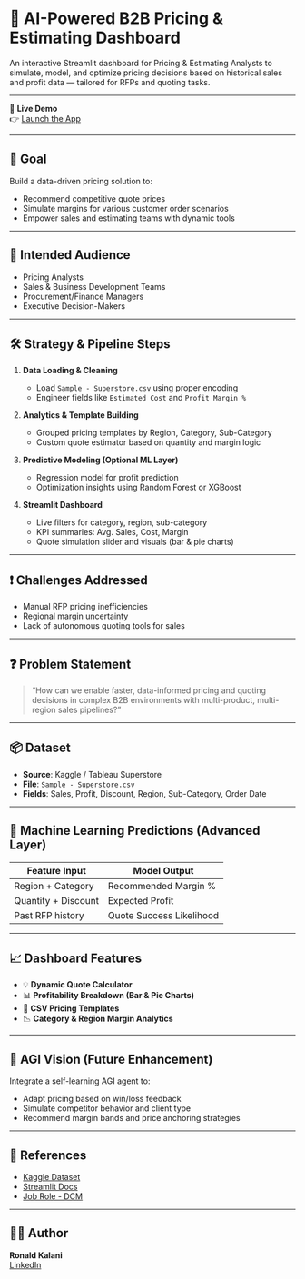 
# 🧠 AI-Powered B2B Pricing & Estimating Dashboard

An interactive Streamlit dashboard for Pricing & Estimating Analysts to simulate, model, and optimize pricing decisions based on historical sales and profit data — tailored for RFPs and quoting tasks.

---

🚀 **Live Demo**  
👉 [Launch the App](https://pricing-estimator-dashboard25-ktykxk6stxahh48ywuobfu.streamlit.app/)

---

## 🎯 Goal

Build a data-driven pricing solution to:
- Recommend competitive quote prices
- Simulate margins for various customer order scenarios
- Empower sales and estimating teams with dynamic tools

---

## 👥 Intended Audience

- Pricing Analysts
- Sales & Business Development Teams
- Procurement/Finance Managers
- Executive Decision-Makers

---

## 🛠️ Strategy & Pipeline Steps

1. **Data Loading & Cleaning**
   - Load `Sample - Superstore.csv` using proper encoding
   - Engineer fields like `Estimated Cost` and `Profit Margin %`

2. **Analytics & Template Building**
   - Grouped pricing templates by Region, Category, Sub-Category
   - Custom quote estimator based on quantity and margin logic

3. **Predictive Modeling (Optional ML Layer)**
   - Regression model for profit prediction
   - Optimization insights using Random Forest or XGBoost

4. **Streamlit Dashboard**
   - Live filters for category, region, sub-category
   - KPI summaries: Avg. Sales, Cost, Margin
   - Quote simulation slider and visuals (bar & pie charts)

---

## ❗ Challenges Addressed

- Manual RFP pricing inefficiencies
- Regional margin uncertainty
- Lack of autonomous quoting tools for sales

---

## ❓ Problem Statement

> “How can we enable faster, data-informed pricing and quoting decisions in complex B2B environments with multi-product, multi-region sales pipelines?”

---

## 📦 Dataset

- **Source**: Kaggle / Tableau Superstore
- **File**: `Sample - Superstore.csv`
- **Fields**: Sales, Profit, Discount, Region, Sub-Category, Order Date

---

## 🤖 Machine Learning Predictions (Advanced Layer)

| Feature Input            | Model Output              |
|--------------------------|---------------------------|
| Region + Category        | Recommended Margin %      |
| Quantity + Discount      | Expected Profit           |
| Past RFP history         | Quote Success Likelihood  |

---

## 📈 Dashboard Features

- 💡 **Dynamic Quote Calculator**
- 📊 **Profitability Breakdown (Bar & Pie Charts)**
- 📁 **CSV Pricing Templates**
- 📉 **Category & Region Margin Analytics**

---

## 🔮 AGI Vision (Future Enhancement)

Integrate a self-learning AGI agent to:
- Adapt pricing based on win/loss feedback
- Simulate competitor behavior and client type
- Recommend margin bands and price anchoring strategies

---

## 🔗 References

- [Kaggle Dataset](https://www.kaggle.com/datasets/vivek468/superstore-dataset-final)
- [Streamlit Docs](https://docs.streamlit.io)
- [Job Role - DCM](https://www.dcmgroup.ca)

---

## 👨‍💼 Author

**Ronald Kalani**  
[LinkedIn](https://linkedin.com/in/ronald-kalani-1a465533)
